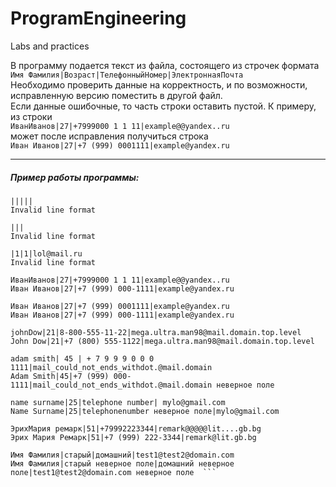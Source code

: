 # ProgramEngineering
Labs and practices

В программу подается текст из файла, состоящего из строчек формата  
`Имя Фамилия|Возраст|ТелефонныйНомер|ЭлектроннаяПочта`  
Необходимо проверить данные на корректность, и по возможности, 
исправленную версию поместить в другой файл.  
Если данные ошибочные, то часть строки оставить пустой. К примеру, из строки  
```ИванИванов|27|+7999000 1 1 11|example@@yandex..ru```  
может после исправления получиться строка   
```Иван Иванов|27|+7 (999) 0001111|example@yandex.ru```   

---  
##### Пример работы программы:
```  
|||||  
Invalid line format  
  
|||  
Invalid line format  
  
|1|1|lol@mail.ru  
Invalid line format  
  
ИванИванов|27|+7999000 1 1 11|example@@yandex..ru  
Иван Иванов|27|+7 (999) 000-1111|example@yandex.ru  
  
Иван Иванов|27|+7 (999) 0001111|example@yandex.ru  
Иван Иванов|27|+7 (999) 000-1111|example@yandex.ru  
  
johnDow|21|8-800-555-11-22|mega.ultra.man98@mail.domain.top.level  
John Dow|21|+7 (800) 555-1122|mega.ultra.man98@mail.domain.top.level  
  
adam smith| 45 | + 7 9 9 9 0 0 0 1111|mail_could_not_ends_withdot.@mail.domain  
Adam Smith|45|+7 (999) 000-1111|mail_could_not_ends_withdot.@mail.domain неверное поле  
  
name surname|25|telephone number| mylo@gmail.com  
Name Surname|25|telephonenumber неверное поле|mylo@gmail.com  
  
ЭрихМария ремарк|51|+79992223344|remark@@@@@lit....gb.bg  
Эрих Мария Ремарк|51|+7 (999) 222-3344|remark@lit.gb.bg  
  
Имя Фамилия|старый|домашний|test1@test2@domain.com  
Имя Фамилия|старый неверное поле|домашний неверное поле|test1@test2@domain.com неверное поле  ```  
